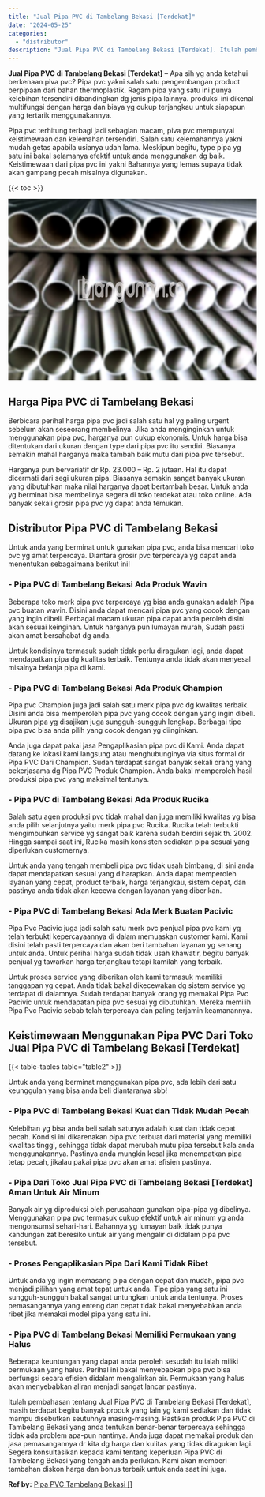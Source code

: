 ```yaml
---
title: "Jual Pipa PVC di Tambelang Bekasi [Terdekat]"
date: "2024-05-25"
categories: 
  - "distributor"
description: "Jual Pipa PVC di Tambelang Bekasi [Terdekat]. Itulah pembahasan tentang Jual Pipa PVC di Tambelang Bekasi [Terdekat], masih terdapat begitu banyak produk y..."
---
```


**Jual Pipa PVC di Tambelang Bekasi \[Terdekat\]** – Apa sih yg anda ketahui berkenaan piva pvc? Pipa pvc yakni salah satu pengembangan product perpipaan dari bahan thermoplastik. Ragam pipa yang satu ini punya kelebihan tersendiri dibandingkan dg jenis pipa lainnya. produksi ini dikenal multifungsi dengan harga dan biaya yg cukup terjangkau untuk siapapun yang tertarik menggunakannya.

Pipa pvc terhitung terbagi jadi sebagian macam, piva pvc mempunyai keistimewaan dan kelemahan tersendiri. Salah satu kelemahannya yakni mudah getas apabila usianya udah lama. Meskipun begitu, type pipa yg satu ini bakal selamanya efektif untuk anda menggunakan dg baik. Keistimewaan dari pipa pvc ini yakni Bahannya yang lemas supaya tidak akan gampang pecah misalnya digunakan.

{{< toc >}}

![Jual Pipa PVC di Tambelang Bekasi [Terdekat]](/images/jaul-pipa-pvc-62.png)

## Harga Pipa PVC di Tambelang Bekasi

Berbicara perihal harga pipa pvc jadi salah satu hal yg paling urgent sebelum akan seseorang membelinya. Jika anda menginginkan untuk menggunakan pipa pvc, harganya pun cukup ekonomis. Untuk harga bisa ditentukan dari ukuran dengan type dari pipa pvc itu sendiri. Biasanya semakin mahal harganya maka tambah baik mutu dari pipa pvc tersebut.

Harganya pun bervariatif dr Rp. 23.000 – Rp. 2 jutaan. Hal itu dapat dicermati dari segi ukuran pipa. Biasanya semakin sangat banyak ukuran yang dibutuhkan maka nilai harganya dapat bertambah besar. Untuk anda yg berminat bisa membelinya segera di toko terdekat atau toko online. Ada banyak sekali grosir pipa pvc yg dapat anda temukan.

## Distributor Pipa PVC di Tambelang Bekasi

Untuk anda yang berminat untuk gunakan pipa pvc, anda bisa mencari toko pvc yg amat terpercaya. Diantara grosir pvc terpercaya yg dapat anda menentukan sebagaimana berikut ini!

### \- Pipa PVC di Tambelang Bekasi Ada Produk Wavin

Beberapa toko merk pipa pvc terpercaya yg bisa anda gunakan adalah Pipa pvc buatan wavin. Disini anda dapat mencari pipa pvc yang cocok dengan yang ingin dibeli. Berbagai macam ukuran pipa dapat anda peroleh disini akan sesuai keinginan. Untuk harganya pun lumayan murah, Sudah pasti akan amat bersahabat dg anda.

Untuk kondisinya termasuk sudah tidak perlu diragukan lagi, anda dapat mendapatkan pipa dg kualitas terbaik. Tentunya anda tidak akan menyesal misalnya belanja pipa di kami.

### \- Pipa PVC di Tambelang Bekasi Ada Produk Champion

Pipa pvc Champion juga jadi salah satu merk pipa pvc dg kwalitas terbaik. Disini anda bisa memperoleh pipa pvc yang cocok dengan yang ingin dibeli. Ukuran pipa yg disajikan juga sungguh-sungguh lengkap. Berbagai tipe pipa pvc bisa anda pilih yang cocok dengan yg diinginkan.

Anda juga dapat pakai jasa Pengaplikasian pipa pvc di Kami. Anda dapat datang ke lokasi kami langsung atau menghubunginya via situs formal dr Pipa PVC Dari Champion. Sudah terdapat sangat banyak sekali orang yang bekerjasama dg Pipa PVC Produk Champion. Anda bakal memperoleh hasil produksi pipa pvc yang maksimal tentunya.

### \- Pipa PVC di Tambelang Bekasi Ada Produk Rucika

Salah satu agen produksi pvc tidak mahal dan juga memiliki kwalitas yg bisa anda pilih selanjutnya yaitu merk pipa pvc Rucika. Rucika telah terbukti mengimbuhkan service yg sangat baik karena sudah berdiri sejak th. 2002. Hingga sampai saat ini, Rucika masih konsisten sediakan pipa sesuai yang diperlukan customernya.

Untuk anda yang tengah membeli pipa pvc tidak usah bimbang, di sini anda dapat mendapatkan sesuai yang diharapkan. Anda dapat memperoleh layanan yang cepat, product terbaik, harga terjangkau, sistem cepat, dan pastinya anda tidak akan kecewa dengan layanan yang diberikan.

### \- Pipa PVC di Tambelang Bekasi Ada Merk Buatan Pacivic

Pipa Pvc Pacivic juga jadi salah satu merk pvc penjual pipa pvc kami yg telah terbukti kepercayaannya di dalam memuaskan customer kami. Kami disini telah pasti terpercaya dan akan beri tambahan layanan yg senang untuk anda. Untuk perihal harga sudah tidak usah khawatir, begitu banyak penjual yg tawarkan harga terjangkau tetapi kamilah yang terbaik.

Untuk proses service yang diberikan oleh kami termasuk memiliki tanggapan yg cepat. Anda tidak bakal dikecewakan dg sistem service yg terdapat di dalamnya. Sudah terdapat banyak orang yg memakai Pipa Pvc Pacivic untuk mendapatan pipa pvc sesuai yg dibutuhkan. Mereka memilih Pipa Pvc Pacivic sebab telah terpercaya dan paling terjamin keamanannya.

## Keistimewaan Menggunakan Pipa PVC Dari Toko Jual Pipa PVC di Tambelang Bekasi \[Terdekat\]

{{< table-tables table="table2" >}}

Untuk anda yang berminat menggunakan pipa pvc, ada lebih dari satu keunggulan yang bisa anda beli diantaranya sbb!

### \- Pipa PVC di Tambelang Bekasi Kuat dan Tidak Mudah Pecah

Kelebihan yg bisa anda beli salah satunya adalah kuat dan tidak cepat pecah. Kondisi ini dikarenakan pipa pvc terbuat dari material yang memiliki kwalitas tinggi, sehingga tidak dapat merubah mutu pipa tersebut kala anda menggunakannya. Pastinya anda mungkin kesal jika menempatkan pipa tetap pecah, jikalau pakai pipa pvc akan amat efisien pastinya.

### \- Pipa Dari Toko Jual Pipa PVC di Tambelang Bekasi \[Terdekat\] Aman Untuk Air Minum

Banyak air yg diproduksi oleh perusahaan gunakan pipa-pipa yg dibelinya. Menggunakan pipa pvc termasuk cukup efektif untuk air minum yg anda mengonsumsi sehari-hari. Bahannya yg lumayan baik tidak punya kandungan zat beresiko untuk air yang mengalir di didalam pipa pvc tersebut.

### \- Proses Pengaplikasian Pipa Dari Kami Tidak Ribet

Untuk anda yg ingin memasang pipa dengan cepat dan mudah, pipa pvc menjadi pilihan yang amat tepat untuk anda. Tipe pipa yang satu ini sungguh-sungguh bakal sangat untungkan untuk anda tentunya. Proses pemasangannya yang enteng dan cepat tidak bakal menyebabkan anda ribet jika memakai model pipa yang satu ini.

### \- Pipa PVC di Tambelang Bekasi Memiliki Permukaan yang Halus

Beberapa keuntungan yang dapat anda peroleh sesudah itu ialah miliki permukaan yang halus. Perihal ini bakal menyebabkan pipa pvc bisa berfungsi secara efisien didalam mengalirkan air. Permukaan yang halus akan menyebabkan aliran menjadi sangat lancar pastinya.

Itulah pembahasan tentang Jual Pipa PVC di Tambelang Bekasi \[Terdekat\], masih terdapat begitu banyak produk yang lain yg kami sediakan dan tidak mampu disebutkan seutuhnya masing-masing. Pastikan produk Pipa PVC di Tambelang Bekasi yang anda tentukan benar-benar terpercaya sehingga tidak ada problem apa-pun nantinya. Anda juga dapat memakai produk dan jasa pemasangannya dr kita dg harga dan kulitas yang tidak diragukan lagi. Segera konsultasikan kepada kami tentang keperluan Pipa PVC di Tambelang Bekasi yang tengah anda perlukan. Kami akan memberi tambahan diskon harga dan bonus terbaik untuk anda saat ini juga.

**Ref by:** [Pipa PVC Tambelang Bekasi []](https://id.wikipedia.org/wiki/Pipa)
